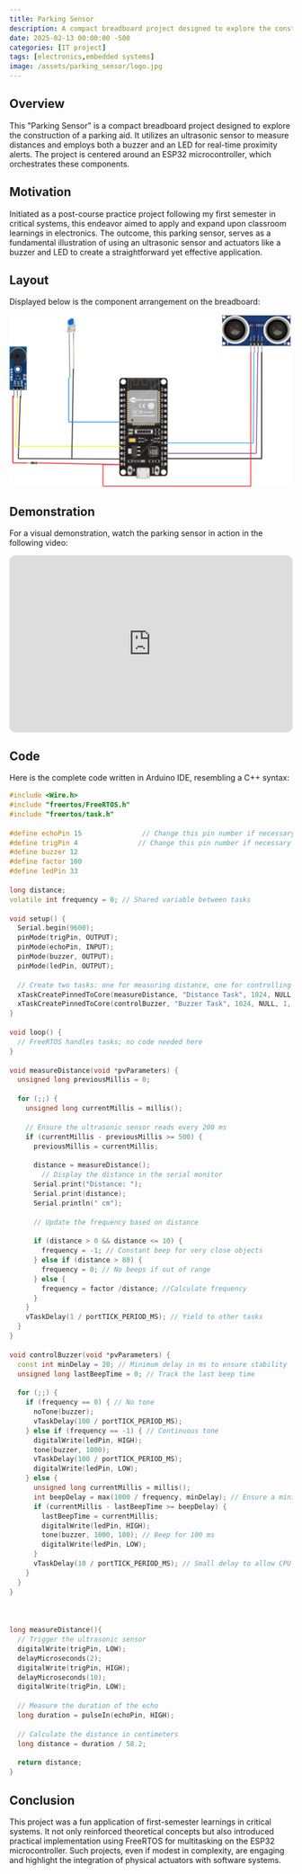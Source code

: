 ```yaml
---
title: Parking Sensor
description: A compact breadboard project designed to explore the construction of a practical parking aid using an ultrasonic sensor, ESP32 microcontroller, buzzer, and LED for real-time proximity alerts.
date: 2025-02-13 00:00:00 -500
categories: [IT project]
tags: [electronics,embedded systems]
image: /assets/parking_sensor/logo.jpg
---
```


## Overview
This "Parking Sensor" is a compact breadboard project designed to explore the construction of a parking aid. It utilizes an ultrasonic sensor to measure distances and employs both a buzzer and an LED for real-time proximity alerts. The project is centered around an ESP32 microcontroller, which orchestrates these components.

## Motivation
Initiated as a post-course practice project following my first semester in critical systems, this endeavor aimed to apply and expand upon classroom learnings in electronics. The outcome, this parking sensor, serves as a fundamental illustration of using an ultrasonic sensor and actuators like a buzzer and LED to create a straightforward yet effective application.

## Layout
Displayed below is the component arrangement on the breadboard:

<img src="/assets/parking_sensor/layout.png" alt="layout" style="width:560px; border-radius:10px;">

## Demonstration

For a visual demonstration, watch the parking sensor in action in the following video:

<div style="display: flex; justify-content: center;">
  <iframe width="560" height="315" 
      src="https://www.youtube.com/embed/9UZhAGEfxdU" 
      title="YouTube video player" 
      frameborder="0" 
      allow="accelerometer; autoplay; clipboard-write; encrypted-media; gyroscope; picture-in-picture" 
      allowfullscreen
      style="border-radius: 10px; overflow: hidden;">
  </iframe>
</div>

## Code

Here is the complete code written in Arduino IDE, resembling a C++ syntax:

```cpp
#include <Wire.h>
#include "freertos/FreeRTOS.h"
#include "freertos/task.h"

#define echoPin 15               // Change this pin number if necessary
#define trigPin 4               // Change this pin number if necessary
#define buzzer 12
#define factor 100
#define ledPin 33

long distance;
volatile int frequency = 0; // Shared variable between tasks

void setup() {
  Serial.begin(9600);
  pinMode(trigPin, OUTPUT);
  pinMode(echoPin, INPUT);
  pinMode(buzzer, OUTPUT);
  pinMode(ledPin, OUTPUT);

  // Create two tasks: one for measuring distance, one for controlling the buzzer
  xTaskCreatePinnedToCore(measureDistance, "Distance Task", 1024, NULL, 1, NULL, 0);
  xTaskCreatePinnedToCore(controlBuzzer, "Buzzer Task", 1024, NULL, 1, NULL, 1);
}

void loop() {
  // FreeRTOS handles tasks; no code needed here
}

void measureDistance(void *pvParameters) {
  unsigned long previousMillis = 0;

  for (;;) {
    unsigned long currentMillis = millis();

    // Ensure the ultrasonic sensor reads every 200 ms
    if (currentMillis - previousMillis >= 500) {
      previousMillis = currentMillis;

      distance = measureDistance();
        // Display the distance in the serial monitor
      Serial.print("Distance: ");
      Serial.print(distance);
      Serial.println(" cm");

      // Update the frequency based on distance

      if (distance > 0 && distance <= 10) {
        frequency = -1; // Constant beep for very close objects
      } else if (distance > 80) {
        frequency = 0; // No beeps if out of range
      } else {
        frequency = factor /distance; //Calculate frequency
      }
    }
    vTaskDelay(1 / portTICK_PERIOD_MS); // Yield to other tasks
  }
}

void controlBuzzer(void *pvParameters) {
  const int minDelay = 20; // Minimum delay in ms to ensure stability
  unsigned long lastBeepTime = 0; // Track the last beep time

  for (;;) {
    if (frequency == 0) { // No tone
      noTone(buzzer);
      vTaskDelay(100 / portTICK_PERIOD_MS);
    } else if (frequency == -1) { // Continuous tone
      digitalWrite(ledPin, HIGH);
      tone(buzzer, 1000);
      vTaskDelay(100 / portTICK_PERIOD_MS);
      digitalWrite(ledPin, LOW);
    } else {
      unsigned long currentMillis = millis();
      int beepDelay = max(1000 / frequency, minDelay); // Ensure a minimum delay
      if (currentMillis - lastBeepTime >= beepDelay) {
        lastBeepTime = currentMillis;
        digitalWrite(ledPin, HIGH);
        tone(buzzer, 1000, 100); // Beep for 100 ms
        digitalWrite(ledPin, LOW);
      }
      vTaskDelay(10 / portTICK_PERIOD_MS); // Small delay to allow CPU to handle other tasks
    }
  }
}



long measureDistance(){
  // Trigger the ultrasonic sensor
  digitalWrite(trigPin, LOW);
  delayMicroseconds(2);
  digitalWrite(trigPin, HIGH);
  delayMicroseconds(10);
  digitalWrite(trigPin, LOW);

  // Measure the duration of the echo
  long duration = pulseIn(echoPin, HIGH);

  // Calculate the distance in centimeters
  long distance = duration / 58.2;

  return distance;
}
  ```

## Conclusion

This project was a fun application of first-semester learnings in critical systems. It not only reinforced theoretical concepts but also introduced practical implementation using FreeRTOS for multitasking on the ESP32 microcontroller. Such projects, even if modest in complexity, are engaging and highlight the integration of physical actuators with software systems.
